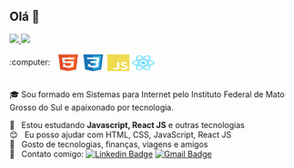 ## Olá 👋
<div>
  <a href="https://github.com/thiagodau">
  <img height="180em" src="https://github-readme-stats.vercel.app/api?username=thiagodau&show_icons=true&theme=dark&include_all_commits=true&count_private=true"/>
  <img height="180em" src="https://github-readme-stats.vercel.app/api/top-langs/?username=thiagodau&layout=compact&langs_count=10&theme=dark"/>
  </a>
</div>
  
 <div style="display: inline_block"><br/> :computer: &nbsp;
  <img align="center" alt="HTML" height="30" width="40" src="https://raw.githubusercontent.com/devicons/devicon/master/icons/html5/html5-original.svg">
  <img align="center" alt="CSS" height="30" width="40" src="https://raw.githubusercontent.com/devicons/devicon/master/icons/css3/css3-original.svg">
  <img align="center" alt="Js" height="30" width="40" src="https://raw.githubusercontent.com/devicons/devicon/master/icons/javascript/javascript-plain.svg">
  <img align="center" alt="React" height="30" width="40" src="https://raw.githubusercontent.com/devicons/devicon/master/icons/react/react-original.svg">
</div>

<br/> :mortar_board: Sou formado em Sistemas para Internet pelo Instituto Federal de Mato Grosso do Sul e apaixonado por tecnologia.

  :rocket: &nbsp; Estou estudando **Javascript, React JS** e outras tecnologias
 <br/> :blush: &nbsp; Eu posso ajudar com HTML, CSS, JavaScript, React JS
 <br/> 💬  &nbsp; Gosto de tecnologias, finanças, viagens e amigos 
 <br/> :email: &nbsp; Contato comigo: [![Linkedin Badge](https://img.shields.io/badge/-Thiago-blue?style=flat-square&logo=Linkedin&logoColor=white&link=https://www.linkedin.com/in/thiagorodriguesdau/)](https://www.linkedin.com/in/thiagorodriguesdau/) 
[![Gmail Badge](https://img.shields.io/badge/-thiagorodriguesdau@gmail.com-c14438?style=flat-square&logo=Gmail&logoColor=white&link=mailto:thiagorodriguesdau@gmail.com)](mailto:thiagorodriguesdau@gmail.com)
